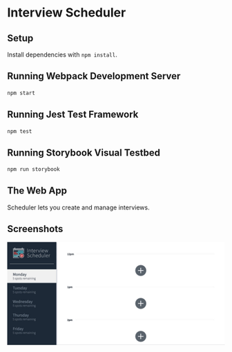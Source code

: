# Interview Scheduler

## Setup

Install dependencies with `npm install`.

## Running Webpack Development Server

```sh
npm start
```

## Running Jest Test Framework

```sh
npm test
```

## Running Storybook Visual Testbed

```sh
npm run storybook
```

## The Web App

Scheduler lets you create and manage interviews.

## Screenshots

!["Desktop Preview"](https://github.com/tahmidmehdi/scheduler/blob/master/docs/schedulerscreenshot.jpg)
